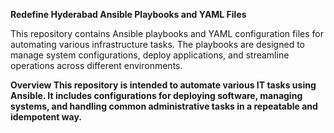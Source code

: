 **Redefine Hyderabad Ansible Playbooks and YAML Files**

This repository contains Ansible playbooks and YAML configuration files for automating various infrastructure tasks. The playbooks are designed to manage system configurations, deploy applications, and streamline operations across different environments.


**Overview
This repository is intended to automate various IT tasks using Ansible. It includes configurations for deploying software, managing systems, and handling common administrative tasks in a repeatable and idempotent way.**
